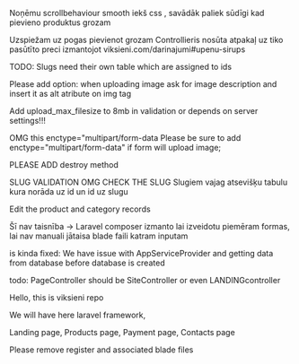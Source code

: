 Noņēmu scrollbehaviour smooth iekš css , savādāk paliek sūdīgi kad pievieno produktus grozam

Uzspiežam uz pogas pievienot grozam Controllieris nosūta atpakaļ uz tiko pasūtīto preci izmantojot viksieni.com/darinajumi#upenu-sirups

TODO: Slugs need their own table which are assigned to ids

Please add option: when uploading image ask for image description and insert it as alt atribute on img tag

Add upload_max_filesize to 8mb in validation or depends on server settings!!!

OMG this enctype="multipart/form-data 
Please be sure to add enctype="multipart/form-data" if form will upload image;

PLEASE ADD destroy method

SLUG VALIDATION OMG CHECK THE SLUG
Slugiem vajag atsevišķu tabulu kura norāda uz id un id uz slugu

Edit the product and category records


Šī nav taisnība -> Laravel composer izmanto lai izveidotu piemēram formas, lai nav manuali jātaisa blade faili katram inputam


is kinda fixed: We have issue with AppServiceProvider and getting data from database before database is created

todo:
PageController should be SiteController or even LANDINGcontroller

Hello, this is viksieni repo

We will have here laravel framework,

Landing page,
Products page,
Payment page,
Contacts page

Please remove register and associated blade files
